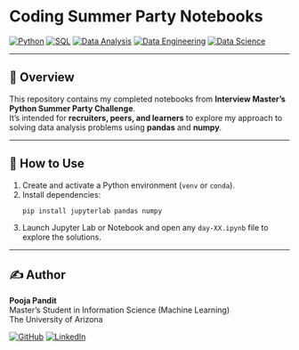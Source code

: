 # Coding Summer Party Notebooks  

[![Python](https://img.shields.io/badge/Python-3776AB?logo=python&logoColor=white)](https://www.python.org/)
[![SQL](https://img.shields.io/badge/SQL-336791?logo=postgresql&logoColor=white)](https://www.postgresql.org/docs/)
[![Data Analysis](https://img.shields.io/badge/Data%20Analysis-pandas-blueviolet)](https://pandas.pydata.org/docs/)
[![Data Engineering](https://img.shields.io/badge/Data%20Engineering-etl-orange)](https://en.wikipedia.org/wiki/Data_engineering) 
[![Data Science](https://img.shields.io/badge/Data%20Science-numpy-brightgreen)](https://numpy.org/doc/)

---

## 📌 Overview  
This repository contains my completed notebooks from **Interview Master’s Python Summer Party Challenge**.  
It’s intended for **recruiters, peers, and learners** to explore my approach to solving data analysis problems using **pandas** and **numpy**.  

---

## 🚀 How to Use  

1. Create and activate a Python environment (`venv` or `conda`).  
2. Install dependencies:  
   ```bash
   pip install jupyterlab pandas numpy
   ```  
3. Launch Jupyter Lab or Notebook and open any `day-XX.ipynb` file to explore the solutions.  

---

## ✍️ Author
**Pooja Pandit**  
Master’s Student in Information Science (Machine Learning)  
The University of Arizona  

[![GitHub](https://img.shields.io/badge/GitHub-panditpooja-black?logo=github)](https://github.com/panditpooja)
[![LinkedIn](https://img.shields.io/badge/LinkedIn-pooja--pandit-blue?logo=linkedin)](https://www.linkedin.com/in/pooja-pandit-177978135/)
 
